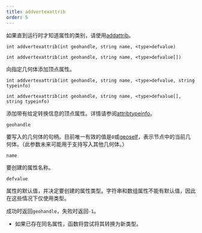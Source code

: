 ```yaml
---
title: addvertexattrib
order: 5
---
```


如果直到运行时才知道属性的类别，请使用[addattrib](/zh-cn/houdini-vex/attributes-and-intrinsics/addattrib "向几何体添加属性")。

`int addvertexattrib(int geohandle, string name, <type>defvalue)`

`int addvertexattrib(int geohandle, string name, <type>defvalue[])`

向指定几何体添加顶点属性。

`int addvertexattrib(int geohandle, string name, <type>defvalue, string typeinfo)`

`int addvertexattrib(int geohandle, string name, <type>defvalue[], string typeinfo)`

添加带有给定转换信息的顶点属性。详情请参阅[attribtypeinfo](/zh-cn/houdini-vex/attributes-and-intrinsics/attribtypeinfo "返回几何体属性的转换元数据")。

`geohandle`

要写入的几何体的句柄。目前唯一有效的值是`0`或[geoself](/zh-cn/houdini-vex/geometry/geoself "返回当前几何体的句柄")，表示节点中的当前几何体。（此参数未来可能用于支持写入其他几何体。）

`name`

要创建的属性名称。

`defvalue`

属性的默认值，并决定要创建的属性类型。字符串和数组属性不能有默认值，因此在这些情况下仅使用类型。

成功时返回`geohandle`，失败时返回`-1`。

- 如果已存在同名属性，函数将尝试将其转换为新类型。
